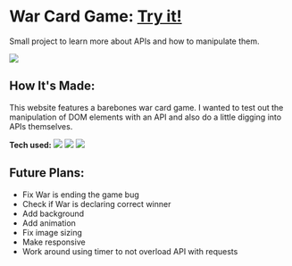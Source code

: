 

# War Card Game: <a target="_blank" href="https://warcardgameharshabc4.netlify.app/" >Try it!</a> 
Small project to learn more about APIs and how to manipulate them.


<img src=https://user-images.githubusercontent.com/97787737/164892463-b1030ce6-8850-4c49-a482-2ace7436271f.png>

## How It's Made:
This website features a barebones war card game.  I wanted to test out the manipulation of DOM elements with an API and also do a little digging into APIs themselves.

**Tech used:** 
    <img src="https://img.shields.io/static/v1?label=|&message=HTML5&color=23555f&style=plastic&logo=html5"/>
    <img src="https://img.shields.io/static/v1?label=|&message=CSS3&color=285f65&style=plastic&logo=css3"/>
    <img src="https://img.shields.io/static/v1?label=|&message=JAVASCRIPT&color=3c7f5d&style=plastic&logo=javascript"/>


## Future Plans:

- Fix War is ending the game bug
- Check if War is declaring correct winner
- Add background
- Add animation
- Fix image sizing
- Make responsive
- Work around using timer to not overload API with requests
